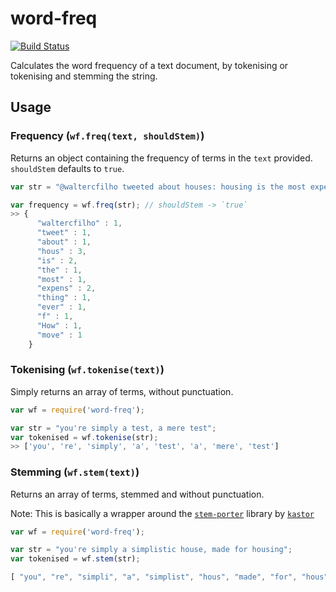 word-freq
=========
[![Build Status](https://travis-ci.org/waltervascarvalho/word-freq.svg?branch=master)](https://travis-ci.org/waltervascarvalho/word-freq)

Calculates the word frequency of a text document, by tokenising or tokenising and stemming the string.

## Usage

### Frequency (`wf.freq(text, shouldStem)`)
Returns an object containing the frequency of terms in the `text` provided. `shouldStem` defaults to `true`.
```javascript
var str = "@waltercfilho tweeted about houses: housing is the most expensive thing ever f#!*. How expensive is moving house?";

var frequency = wf.freq(str); // shouldStem -> `true`
>> {  
      "waltercfilho" : 1,
      "tweet" : 1,
      "about" : 1,
      "hous" : 3,
      "is" : 2,
      "the" : 1,
      "most" : 1,
      "expens" : 2,
      "thing" : 1,
      "ever" : 1,
      "f" : 1,
      "How" : 1,
      "move" : 1
    }
```


### Tokenising (`wf.tokenise(text)`)
Simply returns an array of terms, without punctuation.

```javascript
var wf = require('word-freq');

var str = "you're simply a test, a mere test";
var tokenised = wf.tokenise(str);
>> ['you', 're', 'simply', 'a', 'test', 'a', 'mere', 'test']

```

### Stemming (`wf.stem(text)`)
Returns an array of terms, stemmed and without punctuation.

Note: This is basically a wrapper around the [`stem-porter`](https://www.npmjs.org/package/stem-porter) library by [`kastor`](https://www.npmjs.org/~kastor)

```javascript
var wf = require('word-freq');

var str = "you're simply a simplistic house, made for housing";
var tokenised = wf.stem(str);

[ "you", "re", "simpli", "a", "simplist", "hous", "made", "for", "hous" ],
```

